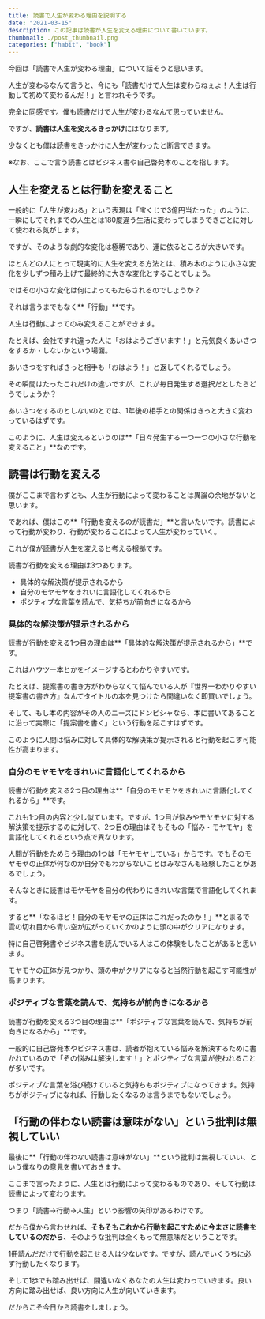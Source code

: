 ```yaml
---
title: 読書で人生が変わる理由を説明する
date: "2021-03-15"
description: この記事は読書が人生を変える理由について書いています。
thumbnail: ./post_thumbnail.png
categories: ["habit", "book"]
---
```


今回は「読書で人生が変わる理由」について話そうと思います。

人生が変わるなんて言うと、今にも「読書だけで人生は変わらねぇよ！人生は行動して初めて変わるんだ！」と言われそうです。

完全に同感です。僕も読書だけで人生が変わるなんて思っていません。

ですが、**読書は人生を変えるきっかけ**にはなります。

少なくとも僕は読書をきっかけに人生が変わったと断言できます。

※なお、ここで言う読書とはビジネス書や自己啓発本のことを指します。

## 人生を変えるとは行動を変えること

一般的に「人生が変わる」という表現は「宝くじで3億円当たった」のように、一瞬にしてそれまでの人生とは180度違う生活に変わってしまうできごとに対して使われる気がします。

ですが、そのような劇的な変化は極稀であり、運に依るところが大きいです。

ほとんどの人にとって現実的に人生を変える方法とは、積み木のように小さな変化を少しずつ積み上げて最終的に大きな変化とすることでしょう。

ではその小さな変化は何によってもたらされるのでしょうか？

それは言うまでもなく**「行動」**です。

人生は行動によってのみ変えることができます。

たとえば、会社ですれ違った人に「おはようございます！」と元気良くあいさつをするか・しないかという場面。

あいさつをすればきっと相手も「おはよう！」と返してくれるでしょう。

その瞬間はたったこれだけの違いですが、これが毎日発生する選択だとしたらどうでしょうか？

あいさつをするのとしないのとでは、1年後の相手との関係はきっと大きく変わっているはずです。

このように、人生は変えるというのは**「日々発生する一つ一つの小さな行動を変えること」**なのです。

## 読書は行動を変える

僕がここまで言わずとも、人生が行動によって変わることは異論の余地がないと思います。

であれば、僕はこの**「行動を変えるのが読書だ」**と言いたいです。読書によって行動が変わり、行動が変わることによって人生が変わっていく。

これが僕が読書が人生を変えると考える根拠です。

読書が行動を変える理由は3つあります。

- 具体的な解決策が提示されるから
- 自分のモヤモヤをきれいに言語化してくれるから
- ポジティブな言葉を読んで、気持ちが前向きになるから

### 具体的な解決策が提示されるから

読書が行動を変える1つ目の理由は**「具体的な解決策が提示されるから」**です。

これはハウツー本とかをイメージするとわかりやすいです。

たとえば、提案書の書き方がわからなくて悩んでいる人が『世界一わかりやすい提案書の書き方』なんてタイトルの本を見つけたら間違いなく即買いでしょう。

そして、もし本の内容がその人のニーズにドンピシャなら、本に書いてあることに沿って実際に「提案書を書く」という行動を起こすはずです。

このように人間は悩みに対して具体的な解決策が提示されると行動を起こす可能性が高まります。

### 自分のモヤモヤをきれいに言語化してくれるから

読書が行動を変える2つ目の理由は**「自分のモヤモヤをきれいに言語化してくれるから」**です。

これも1つ目の内容と少し似ています。ですが、1つ目が悩みやモヤモヤに対する解決策を提示するのに対して、2つ目の理由はそもそもの「悩み・モヤモヤ」を言語化してくれるという点で異なります。

人間が行動をためらう理由の1つは「モヤモヤしている」からです。でもそのモヤモヤの正体が何なのか自分でもわからないことはみなさんも経験したことがあるでしょう。

そんなときに読書はモヤモヤを自分の代わりにきれいな言葉で言語化してくれます。

すると**「なるほど！自分のモヤモヤの正体はこれだったのか！」**とまるで雲の切れ目から青い空が広がっていくかのように頭の中がクリアになります。

<!-- 人間には「抽象化」というすばらしい能力が備わっています。この抽象化によって本に書いてある言葉がきっかけとなり、「ここに書いてあることは自分の状況にも言えることなのでは？」と -->

特に自己啓発書やビジネス書を読んでいる人はこの体験をしたことがあると思います。

モヤモヤの正体が見つかり、頭の中がクリアになると当然行動を起こす可能性が高まります。

### ポジティブな言葉を読んで、気持ちが前向きになるから

読書が行動を変える3つ目の理由は**「ポジティブな言葉を読んで、気持ちが前向きになるから」**です。

一般的に自己啓発本やビジネス書は、読者が抱えている悩みを解決するために書かれているので「その悩みは解決します！」とポジティブな言葉が使われることが多いです。

ポジティブな言葉を浴び続けていると気持ちもポジティブになってきます。気持ちがポジティブになれば、行動したくなるのは言うまでもないでしょう。

## 「行動の伴わない読書は意味がない」という批判は無視していい

最後に**「行動の伴わない読書は意味がない」**という批判は無視していい、という僕なりの意見を書いておきます。

ここまで言ったように、人生とは行動によって変わるものであり、そして行動は読書によって変わります。

つまり「読書→行動→人生」という影響の矢印があるわけです。

だから僕から言わせれば、**そもそもこれから行動を起こすために今まさに読書をしているのだから**、そのような批判は全くもって無意味だということです。

1冊読んだだけで行動を起こせる人は少ないです。ですが、読んでいくうちに必ず行動したくなります。

そして1歩でも踏み出せば、間違いなくあなたの人生は変わっていきます。良い方向に踏み出せば、良い方向に人生が向いていきます。

だからこそ今日から読書をしましょう。
